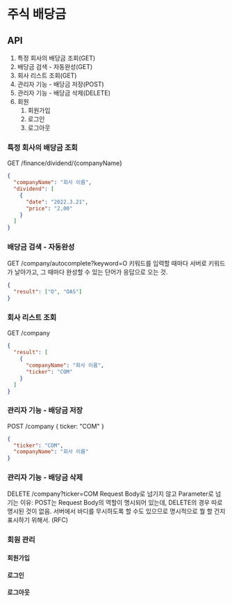 # 주식 배당금

## API
1. 특정 회사의 배당금 조회(GET)
2. 배당금 검색 - 자동완성(GET)
3. 회사 리스트 조회(GET)
4. 관리자 기능 - 배당금 저장(POST)
5. 관리자 기능 - 배당금 삭제(DELETE)
6. 회원
   1. 회원가입
   2. 로그인
   3. 로그아웃

### 특정 회사의 배당금 조회
GET /finance/dividend/{companyName}

```json
{
  "companyName": "회사 이름",
  "dividend": [
    {
      "date": "2022.3.21",
      "price": "2,00"
    }
  ]
}
```

### 배당금 검색 - 자동완성
GET /company/autocomplete?keyword=O
키워드를 입력할 때마다 서버로 키워드가 날아가고, 그 때마다 완성할 수 있는 단어가 응답으로 오는 것.

```json
{
  "result": ["O", "OAS"]
}
```

### 회사 리스트 조회
GET /company

```json
{
  "result": [
    {
      "companyName": "회사 이름",
      "ticker": "COM"
    }
  ]
}
```

### 관리자 기능 - 배당금 저장
POST /company
{ ticker: "COM" }

```json
{
  "ticker": "COM",
  "companyName": "회사 이름"
}
```

### 관리자 기능 - 배당금 삭제
DELETE /company?ticker=COM
Request Body로 넘기지 않고 Parameter로 넘기는 이유: POST는 Request Body의 역할이 명시되어 있는데, DELETE의 경우 따로 명시된 것이 없음. 서버에서 바디를 무시하도록 할 수도 있으므로 명시적으로 뭘 할 건지 표시하기 위해서. (RFC)

### 회원 관리
#### 회원가입
#### 로그인
#### 로그아웃